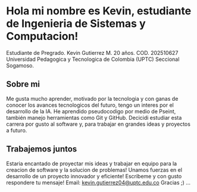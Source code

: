 # Hola mi nombre es Kevin, estudiante de Ingenieria de Sistemas y Computacion!
Estudiante de Pregrado.
Kevin Gutierrez M.
20 años.
COD. 202510627
Universidad Pedagogica y Tecnologica de Colombia (UPTC)
Seccional Sogamoso.
## Sobre mi
Me gusta mucho aprender, motivado por la tecnologia y con ganas de conocer los avances tecnologicos del futuro, tengo un interes por el desarrollo de la IA.
He aprendido pseudocodigo por medio de Pseint, también manejo herramientas como Git y GitHub.
Decicidi estudiar esta carrera por gusto al software y, para trabajar en grandes ideas y proyectos a futuro.
## Trabajemos juntos
Estaria encantado de proyectar mis ideas y trabajar en equipo para la creacion de software y la solucion de problemas!
Unamos fuerzas en el desarrollo de un proyecto innovador y eficiente!
Escribeme y con gusto respondere tu mensaje!
Email: kevin.gutierrez04@uptc.edu.co
Gracias ;)
...
